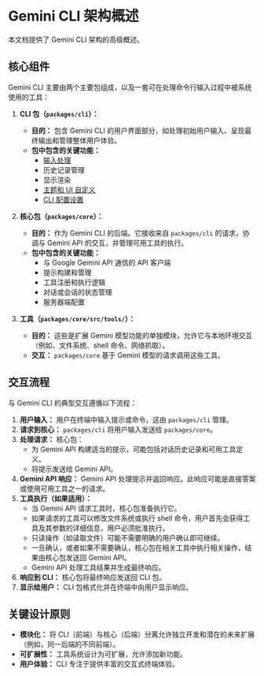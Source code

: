 # Gemini CLI 架构概述

本文档提供了 Gemini CLI 架构的高级概述。

## 核心组件

Gemini CLI 主要由两个主要包组成，以及一套可在处理命令行输入过程中被系统使用的工具：

1. **CLI 包（`packages/cli`）：**
   - **目的：** 包含 Gemini CLI 的用户界面部分，如处理初始用户输入、呈现最终输出和管理整体用户体验。
   - **包中包含的关键功能：**
     - [输入处理](./cli/commands.md)
     - 历史记录管理
     - 显示渲染
     - [主题和 UI 自定义](./cli/themes.md)
     - [CLI 配置设置](./cli/configuration.md)

2. **核心包（`packages/core`）：**
   - **目的：** 作为 Gemini CLI 的后端。它接收来自 `packages/cli` 的请求，协调与 Gemini API 的交互，并管理可用工具的执行。
   - **包中包含的关键功能：**
     - 与 Google Gemini API 通信的 API 客户端
     - 提示构建和管理
     - 工具注册和执行逻辑
     - 对话或会话的状态管理
     - 服务器端配置

3. **工具（`packages/core/src/tools/`）：**
   - **目的：** 这些是扩展 Gemini 模型功能的单独模块，允许它与本地环境交互（例如，文件系统、shell 命令、网络抓取）。
   - **交互：** `packages/core` 基于 Gemini 模型的请求调用这些工具。

## 交互流程

与 Gemini CLI 的典型交互遵循以下流程：

1. **用户输入：** 用户在终端中输入提示或命令，这由 `packages/cli` 管理。
2. **请求到核心：** `packages/cli` 将用户输入发送给 `packages/core`。
3. **处理请求：** 核心包：
   - 为 Gemini API 构建适当的提示，可能包括对话历史记录和可用工具定义。
   - 将提示发送给 Gemini API。
4. **Gemini API 响应：** Gemini API 处理提示并返回响应。此响应可能是直接答案或使用可用工具之一的请求。
5. **工具执行（如果适用）：**
   - 当 Gemini API 请求工具时，核心包准备执行它。
   - 如果请求的工具可以修改文件系统或执行 shell 命令，用户首先会获得工具及其参数的详细信息，用户必须批准执行。
   - 只读操作（如读取文件）可能不需要明确的用户确认即可继续。
   - 一旦确认，或者如果不需要确认，核心包在相关工具中执行相关操作，结果由核心包发送回 Gemini API。
   - Gemini API 处理工具结果并生成最终响应。
6. **响应到 CLI：** 核心包将最终响应发送回 CLI 包。
7. **显示给用户：** CLI 包格式化并在终端中向用户显示响应。

## 关键设计原则

- **模块化：** 将 CLI（前端）与核心（后端）分离允许独立开发和潜在的未来扩展（例如，同一后端的不同前端）。
- **可扩展性：** 工具系统设计为可扩展，允许添加新功能。
- **用户体验：** CLI 专注于提供丰富的交互式终端体验。 